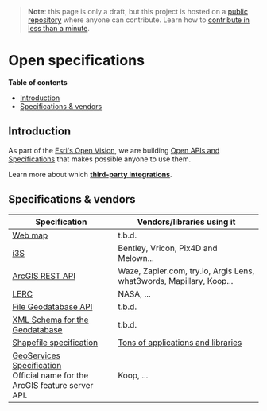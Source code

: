 > **Note**: this page is only a draft, but this project is hosted on a [public repository](https://github.com/hhkaos/awesome-arcgis) where anyone can contribute. Learn how to [contribute in less than a minute](https://github.com/hhkaos/awesome-arcgis/blob/master/CONTRIBUTING.md#contributions).

# Open specifications
<!-- START doctoc generated TOC please keep comment here to allow auto update -->
<!-- DON'T EDIT THIS SECTION, INSTEAD RE-RUN doctoc TO UPDATE -->
**Table of contents**

- [Introduction](#introduction)
- [Specifications & vendors](#specifications--vendors)

<!-- END doctoc generated TOC please keep comment here to allow auto update -->

## Introduction

As part of the [Esri's Open Vision](../README.md), we are
building [Open APIs and Specifications](http://www.esri.com/software/open/open-apis-and-specs) that makes possible anyone to use them.

Learn more about which **[third-party integrations](../../../arcgis/integrations/README.md)**.

## Specifications & vendors

|Specification|Vendors/libraries using it|
|---|---|
|[Web map](web-map/README.md)|t.b.d.
|[i3S](i3S/README.md)|Bentley, Vricon, Pix4D and Melown...
|[ArcGIS REST API](arcgis-rest-api/README.md)|Waze, Zapier.com, try.io, Argis Lens, what3words, Mapillary, Koop...
|[LERC](https://github.com/Esri/lerc/)|NASA, ...
|[File Geodatabase API](http://www.esri.com/apps/products/download/index.cfm?fuseaction=#File_Geodatabase_API_1.4)|t.b.d.
|[XML Schema for the Geodatabase](http://support.esri.com/en/knowledgebase/whitepapers/view/productid/43/metaid/695)|t.b.d.
|[Shapefile specification](http://www.esri.com/library/whitepapers/pdfs/shapefile.pdf)|[Tons of applications and libraries](https://www.google.com/search?q=%22read+shapefile%22+OR+%22write+shapefile%22+OR+%22load+shapefile%22+-site%3Aesri.com+-site%3Aarcgis.com&oq=%22read+shapefile%22+OR+%22write+shapefile%22+OR+%22load+shapefile%22+-site%3Aesri.com+-site%3Aarcgis.com)
|[GeoServices Specification](http://geoservices.github.io/)<br> Official name for the ArcGIS feature server API.|Koop, ...

